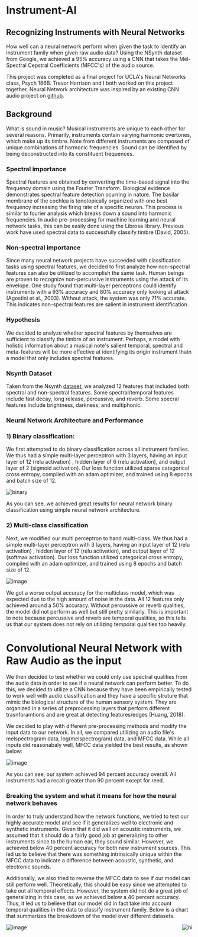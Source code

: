 # Instrument-AI

## Recognizing Instruments with Neural Networks
How well can a neural network perform when given the task to identify an instrument family when given raw audio data?  Using the NSynth dataset from Google, we achieved a 95% accuracy using a CNN that takes the Mel-Spectral Cepstral Coefficients (MFCC's) of the audio source. 

This project was completed as a final project for UCLA's Neural Networks class, Psych 186B. Trevor Harrison and I both worked on this project together. Neural Network architecture was inspired by an existing CNN audio project on [github](https://github.com/mikesmales).

## Background

What is sound in music? Musical instruments are unique to each other for several reasons. Primarily, instruments contain varying harmonic overtones, which make up its timbre. Note from different instruments are composed of unique combinations of harmonic frequencies. Sound can be identified by being deconstructed into its constituent frequences.

### Spectral importance

Spectral features are obtained by converting the time-based signal into the frequency domain using the Fourier Transform. Biological evidence demonstrates spectral feature detection ocurring in nature. The basilar membrane of the cochlea is tonotopically organized with one best frequency increasing the firing rate of a specific neuron. This process is similar to fourier analysis which breaks down a sound into harmonic frequencies. In audio pre-processing for machine learning and neural network tasks, this can be easily done using the Librosa library. Previous work have used spectral data to successfully classify timbre (David, 2005).

### Non-spectral importance

Since many neural network projects have succeeded with classification tasks using spectral features, we decided to first analyze how non-spectral features can also be utilized to accomplish the same task. Human beings are proven to recognize non-percussive instruments using the attack of its envelope. One study found that multi-layer perceptrons could identify instruments with a 93% accuracy and 80% accuracy only looking at attack (Agostini et al., 2003). Without attack, the system was only 71% accurate. This indicates non-spectral features are salient in instrument identification.

### Hypothesis
We decided to analyze whether spectral features by themselves are sufficient to classify the timbre of an instrument. Perhaps, a model with holistic information about a musical note's salient temporal, spectral and meta-features will be more effective at identifying its origin instrument thatn a model that only includes spectral features. 

### Nsynth Dataset
Taken from the Nsynth [dataset](https://magenta.tensorflow.org/datasets/nsynth "NSyth dataset"), we analyzed 12 features that included both spectral and non-spectral features. Some spectral/temporal features include fast decay, long release, percussive, and reverb. Some specral features include brightness, darkness, and multiphonic.

### Neural Network Architecture and Performance

### 1) Binary classification: 

We first attempted to do binary classification across all instrument families. We thus had a simple multi-layer perceptron with 3 layers, having an input layer of 12 (relu activation) , hidden layer of 6 (relu activation), and output layer of 2 (sigmoid activation). Our loss function utilized sparse categorical cross entropy, compiled with an adam optimizer, and trained using 8 epochs and batch size of 12.

![binary](https://github.com/eglouberman/Instrument-AI/blob/master/Images/Binary_classification2.png)

As you can see, we achieved great results for neural network binary classification using simple neural network architecture.

### 2) Multi-class classification

Next, we modified our multi perceptron to hand multi-class. We thus had a simple multi-layer perceptron with 3 layers, having an input layer of 12 (relu activation) , hidden layer of 12 (relu activation), and output layer of 12 (softmax activation). Our loss function utilized categorical cross entropy, compiled with an adam optimizer, and trained using 8 epochs and batch size of 12.

![image](https://github.com/eglouberman/Instrument-AI/blob/master/Images/multiclassMLP.png)


We got a worse output accuracy for the multiclass model, which was expected due to the high amount of noise in the data. All 12 features only achieved around a 50% accuracy. Without percussive or reverb qualities, the model did not perform as well but still pretty similarly. This is important to note because percussive and reverb are temporal qualities, so this tells us that our system does not rely on utilizing temporal qualities too heavily.

# Convolutional Neural Network with Raw Audio as the input

We then decided to test whether we could only use spectral qualities from the audio data in order to see if a neural network can perform better. To do this, we decided to utilize a CNN because they have been empirically tested to work well with audio classification and they have a specific struture that mimic the biological structure of the human sensory system. They are organized in a series of preprocessing layers that perform different trasnforamtions and are great at detecting features/edges (Huang, 2018). 

We decided to play with different pre-processing methods and modify the input data to our network. In all, we compared utilizing an audio file's melspectrogram data, log(melspectrogram) data, and MFCC data. While all inputs did reasonabaly well, MFCC data yielded the best results, as shown below: 

![image](https://github.com/eglouberman/Instrument-AI/blob/master/Images/mfccs_confusion_with_title.png)

As you can see, our system achieved 94 percent accuracy overall. All instruments had a recall greater than 90 percent except for reed.


### Breaking the system and what it means for how the neural network behaves
In order to truly understand how the network functions, we tried to test our highly accurate model and see if it generalizes well to electronic and synthetic instruments. Given that it did well on acoustic instruments, we assumed that it should do a fairly good job at generalizing to other instruments since to the human ear, they sound similar. However, we achieved below 40 percent accuracy for both new instrument sources. This led us to believe that there was something intrinsically unique within the MFCC data to indicate a difference between acoustic, synthetic, and electronic sounds.

Additionally, we also tried to reverse the MFCC data to see if our model can still perform well. Theoretically, this should be easy since we attempted to take out all temporal effects. However, the system did not do a great job of generalizing in this case, as we achieved below a 40 percent accuracy. Thus, it led us to believe that our model did in fact take into account temporal qualities in the data to classify instrument family. Below is a chart that summarizes the breakdown of the model over different datasets.


<img align="right" src="https://github.com/eglouberman/Instrument-AI/blob/master/Images/Instrument_types.png" alt="hi">


![image](https://github.com/eglouberman/Instrument-AI/blob/master/Images/Instrument_types.png)




